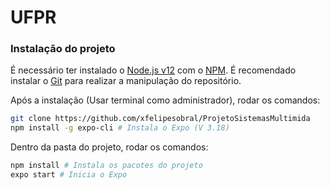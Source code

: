 # UFPR

### Instalação do projeto

É necessário ter instalado o [Node.js v12](https://nodejs.org/) com o [NPM](https://www.npmjs.com/). É recomendado instalar o [Git](https://git-scm.com/downloads) para realizar a manipulação do repositório.

Após a instalação (Usar terminal como administrador), rodar os comandos:
```sh
git clone https://github.com/xfelipesobral/ProjetoSistemasMultimida
npm install -g expo-cli # Instala o Expo (V 3.18)
```

Dentro da pasta do projeto, rodar os comandos:
```sh
npm install # Instala os pacotes do projeto
expo start # Inicia o Expo 
```
